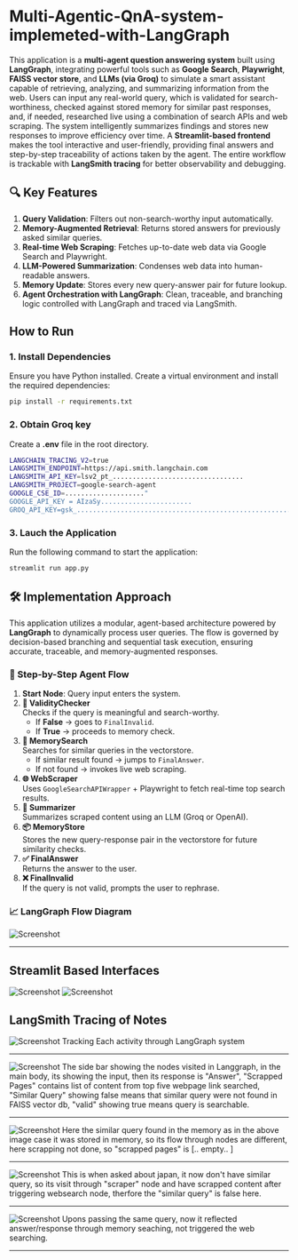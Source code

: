 # Multi-Agentic-QnA-system-implemeted-with-LangGraph

This application is a **multi-agent question answering system** built using **LangGraph**, integrating powerful tools such as **Google Search**, **Playwright**, **FAISS vector store**, and **LLMs (via Groq)** to simulate a smart assistant capable of retrieving, analyzing, and summarizing information from the web. Users can input any real-world query, which is validated for search-worthiness, checked against stored memory for similar past responses, and, if needed, researched live using a combination of search APIs and web scraping. The system intelligently summarizes findings and stores new responses to improve efficiency over time. A **Streamlit-based frontend** makes the tool interactive and user-friendly, providing final answers and step-by-step traceability of actions taken by the agent. The entire workflow is trackable with **LangSmith tracing** for better observability and debugging.

## 🔍 Key Features

1. **Query Validation**: Filters out non-search-worthy input automatically.  
2. **Memory-Augmented Retrieval**: Returns stored answers for previously asked similar queries.  
3. **Real-time Web Scraping**: Fetches up-to-date web data via Google Search and Playwright.  
4. **LLM-Powered Summarization**: Condenses web data into human-readable answers.  
5. **Memory Update**: Stores every new query-answer pair for future lookup.  
6. **Agent Orchestration with LangGraph**: Clean, traceable, and branching logic controlled with LangGraph and traced via LangSmith.


## How to Run

### 1. Install Dependencies
Ensure you have Python installed. Create a virtual environment and install the required dependencies:

```bash
pip install -r requirements.txt
```

### 2. Obtain Groq key
Create a **.env** file in the root directory.

```bash
LANGCHAIN_TRACING_V2=true
LANGSMITH_ENDPOINT=https://api.smith.langchain.com
LANGSMITH_API_KEY=lsv2_pt_.................................
LANGSMITH_PROJECT=google-search-agent
GOOGLE_CSE_ID=...................."
GOOGLE_API_KEY = AIzaSy.......................
GROQ_API_KEY=gsk_..............................................................
```
### 3. Lauch the Application
Run the following command to start the application:

```bash
streamlit run app.py
```

## 🛠️ Implementation Approach

This application utilizes a modular, agent-based architecture powered by **LangGraph** to dynamically process user queries. The flow is governed by decision-based branching and sequential task execution, ensuring accurate, traceable, and memory-augmented responses.

### 🧠 Step-by-Step Agent Flow

1. **Start Node**: Query input enters the system.
2. **🧐 ValidityChecker**  
   Checks if the query is meaningful and search-worthy.
   - If **False** → goes to `FinalInvalid`.
   - If **True** → proceeds to memory check.
3. **💾 MemorySearch**  
   Searches for similar queries in the vectorstore.
   - If similar result found → jumps to `FinalAnswer`.
   - If not found → invokes live web scraping.
4. **🌐 WebScraper**  
   Uses `GoogleSearchAPIWrapper` + Playwright to fetch real-time top search results.
5. **📝 Summarizer**  
   Summarizes scraped content using an LLM (Groq or OpenAI).
6. **📦 MemoryStore**  
   Stores the new query-response pair in the vectorstore for future similarity checks.
7. **✅ FinalAnswer**  
   Returns the answer to the user.
8. **❌ FinalInvalid**  
   If the query is not valid, prompts the user to rephrase.


### 📈 LangGraph Flow Diagram


![Screenshot](images/image.png)

---

## Streamlit Based Interfaces

![Screenshot](images\image2.png)
![Screenshot](images\image3.png)


## LangSmith Tracing of Notes
![Screenshot](images\image1.png)
Tracking Each activity through LangGraph system

---

![Screenshot](images\image6.png)
The side bar showing the nodes visited in Langgraph, in the main body, its showing the input, then its response is "Answer", "Scrapped Pages" contains list of content from top five webpage link searched, "Similar Query" showing false means that similar query were not found in FAISS vector db, "valid" showing true means query is searchable.

---

![Screenshot](images\image7.png)
Here the similar query found in the memory as in the above image case it was stored in memory, so its flow through nodes are different, here scrapping not done, so "scrapped pages" is [.. empty.. ] 

---

![Screenshot](images\image4.png)
This is when asked about japan, it now don't have similar query, so its visit through "scraper" node and have scrapped content after triggering websearch node, therfore the "similar query" is false here.

---

![Screenshot](images\image5.png)
Upons passing the same query, now it reflected answer/response through memory seaching, not triggered the web searching.

---
